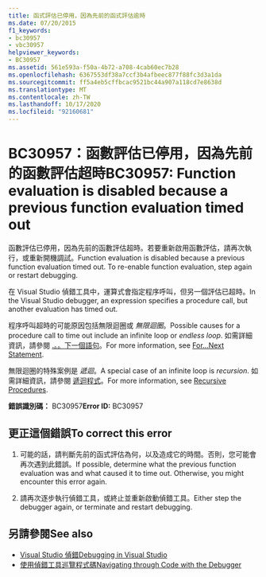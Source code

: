 ```yaml
---
title: 函式評估已停用，因為先前的函式評估逾時
ms.date: 07/20/2015
f1_keywords:
- bc30957
- vbc30957
helpviewer_keywords:
- BC30957
ms.assetid: 561e593a-f50a-4b72-a708-4cab60ec7b28
ms.openlocfilehash: 6367553df38a7ccf3b4afbeec877f88fc3d3a1da
ms.sourcegitcommit: ff5a4eb5cffbcac9521bc44a907a118cd7e8638d
ms.translationtype: MT
ms.contentlocale: zh-TW
ms.lasthandoff: 10/17/2020
ms.locfileid: "92160681"
---
```

# <a name="bc30957-function-evaluation-is-disabled-because-a-previous-function-evaluation-timed-out"></a><span data-ttu-id="f40da-102">BC30957：函數評估已停用，因為先前的函數評估超時</span><span class="sxs-lookup"><span data-stu-id="f40da-102">BC30957: Function evaluation is disabled because a previous function evaluation timed out</span></span>

<span data-ttu-id="f40da-103">函數評估已停用，因為先前的函數評估超時。若要重新啟用函數評估，請再次執行，或重新開機調試。</span><span class="sxs-lookup"><span data-stu-id="f40da-103">Function evaluation is disabled because a previous function evaluation timed out. To re-enable function evaluation, step again or restart debugging.</span></span>

 <span data-ttu-id="f40da-104">在 Visual Studio 偵錯工具中，運算式會指定程序呼叫，但另一個評估已超時。</span><span class="sxs-lookup"><span data-stu-id="f40da-104">In the Visual Studio debugger, an expression specifies a procedure call, but another evaluation has timed out.</span></span>

 <span data-ttu-id="f40da-105">程序呼叫超時的可能原因包括無限迴圈或 *無限迴圈*。</span><span class="sxs-lookup"><span data-stu-id="f40da-105">Possible causes for a procedure call to time out include an infinite loop or *endless loop*.</span></span> <span data-ttu-id="f40da-106">如需詳細資訊，請參閱 [.。。下一個語句](../statements/for-next-statement.md)。</span><span class="sxs-lookup"><span data-stu-id="f40da-106">For more information, see [For...Next Statement](../statements/for-next-statement.md).</span></span>

 <span data-ttu-id="f40da-107">無限迴圈的特殊案例是 *遞迴*。</span><span class="sxs-lookup"><span data-stu-id="f40da-107">A special case of an infinite loop is *recursion*.</span></span> <span data-ttu-id="f40da-108">如需詳細資訊，請參閱 [遞迴程式](../../programming-guide/language-features/procedures/recursive-procedures.md)。</span><span class="sxs-lookup"><span data-stu-id="f40da-108">For more information, see [Recursive Procedures](../../programming-guide/language-features/procedures/recursive-procedures.md).</span></span>

 <span data-ttu-id="f40da-109">**錯誤識別碼：** BC30957</span><span class="sxs-lookup"><span data-stu-id="f40da-109">**Error ID:** BC30957</span></span>

## <a name="to-correct-this-error"></a><span data-ttu-id="f40da-110">更正這個錯誤</span><span class="sxs-lookup"><span data-stu-id="f40da-110">To correct this error</span></span>

1. <span data-ttu-id="f40da-111">可能的話，請判斷先前的函式評估為何，以及造成它的時間。否則，您可能會再次遇到此錯誤。</span><span class="sxs-lookup"><span data-stu-id="f40da-111">If possible, determine what the previous function evaluation was and what caused it to time out. Otherwise, you might encounter this error again.</span></span>

2. <span data-ttu-id="f40da-112">請再次逐步執行偵錯工具，或終止並重新啟動偵錯工具。</span><span class="sxs-lookup"><span data-stu-id="f40da-112">Either step the debugger again, or terminate and restart debugging.</span></span>

## <a name="see-also"></a><span data-ttu-id="f40da-113">另請參閱</span><span class="sxs-lookup"><span data-stu-id="f40da-113">See also</span></span>

- [<span data-ttu-id="f40da-114">Visual Studio 偵錯</span><span class="sxs-lookup"><span data-stu-id="f40da-114">Debugging in Visual Studio</span></span>](/visualstudio/debugger/debugger-feature-tour)
- [<span data-ttu-id="f40da-115">使用偵錯工具巡覽程式碼</span><span class="sxs-lookup"><span data-stu-id="f40da-115">Navigating through Code with the Debugger</span></span>](/visualstudio/debugger/navigating-through-code-with-the-debugger)
